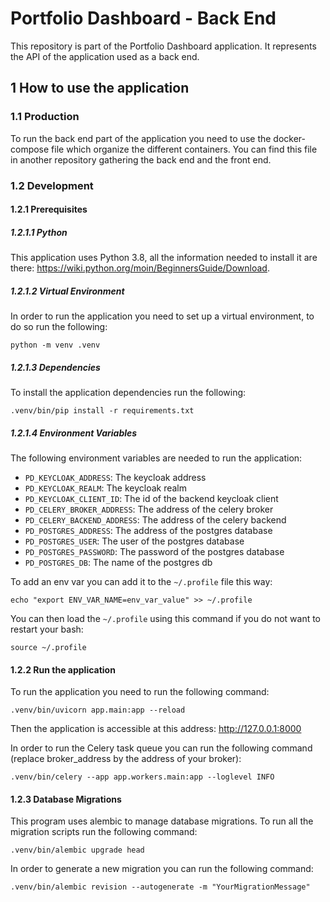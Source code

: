 # Portfolio Dashboard - Back End
This repository is part of the Portfolio Dashboard application.
It represents the API of the application used as a back end.

## 1 How to use the application
### 1.1 Production
To run the back end part of the application you need to use the docker-compose file which organize the different containers.
You can find this file in another repository gathering the back end and the front end.

### 1.2 Development
#### 1.2.1 Prerequisites
##### 1.2.1.1 Python
This application uses Python 3.8, all the information needed to install it are there: https://wiki.python.org/moin/BeginnersGuide/Download.

##### 1.2.1.2 Virtual Environment
In order to run the application you need to set up a virtual environment, to do so run the following:
```shell
python -m venv .venv
```

##### 1.2.1.3 Dependencies
To install the application dependencies run the following:
```shell
.venv/bin/pip install -r requirements.txt
```

##### 1.2.1.4 Environment Variables
The following environment variables are needed to run the application:

- `PD_KEYCLOAK_ADDRESS`: The keycloak address
- `PD_KEYCLOAK_REALM`: The keycloak realm
- `PD_KEYCLOAK_CLIENT_ID`: The id of the backend keycloak client
- `PD_CELERY_BROKER_ADDRESS`: The address of the celery broker
- `PD_CELERY_BACKEND_ADDRESS`: The address of the celery backend
- `PD_POSTGRES_ADDRESS`: The address of the postgres database
- `PD_POSTGRES_USER`: The user of the postgres database
- `PD_POSTGRES_PASSWORD`: The password of the postgres database
- `PD_POSTGRES_DB`: The name of the postgres db

To add an env var you can add it to the `~/.profile` file this way:
```shell
echo "export ENV_VAR_NAME=env_var_value" >> ~/.profile
```

You can then load the `~/.profile` using this command if you do not want to restart your bash:
```shell
source ~/.profile
```


#### 1.2.2 Run the application
To run the application you need to run the following command:
```shell
.venv/bin/uvicorn app.main:app --reload
```

Then the application is accessible at this address: http://127.0.0.1:8000

In order to run the Celery task queue you can run the following command (replace broker_address by the address of your broker):
```shell
.venv/bin/celery --app app.workers.main:app --loglevel INFO
```

#### 1.2.3 Database Migrations
This program uses alembic to manage database migrations. To run all the migration scripts run the following command:
```shell
.venv/bin/alembic upgrade head
```

In order to generate a new migration you can run the following command:
```shell
.venv/bin/alembic revision --autogenerate -m "YourMigrationMessage"
```